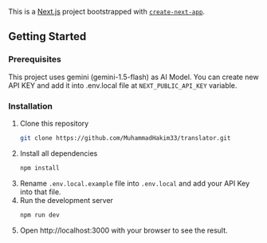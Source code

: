 This is a [Next.js](https://nextjs.org/) project bootstrapped with [`create-next-app`](https://github.com/vercel/next.js/tree/canary/packages/create-next-app).

## Getting Started

### Prerequisites
This project uses gemini (gemini-1.5-flash) as AI Model. You can create new API KEY and add it into .env.local file at ``NEXT_PUBLIC_API_KEY`` variable.

### Installation
1. Clone this repository
    ```sh
    git clone https://github.com/MuhammadHakim33/translator.git
    ```
2. Install all dependencies
    ```sh
    npm install
    ```
3. Rename ``.env.local.example`` file into ``.env.local`` and add your API Key into that file.
4. Run the development server
    ```sh
    npm run dev
    ```
5. Open http://localhost:3000 with your browser to see the result.